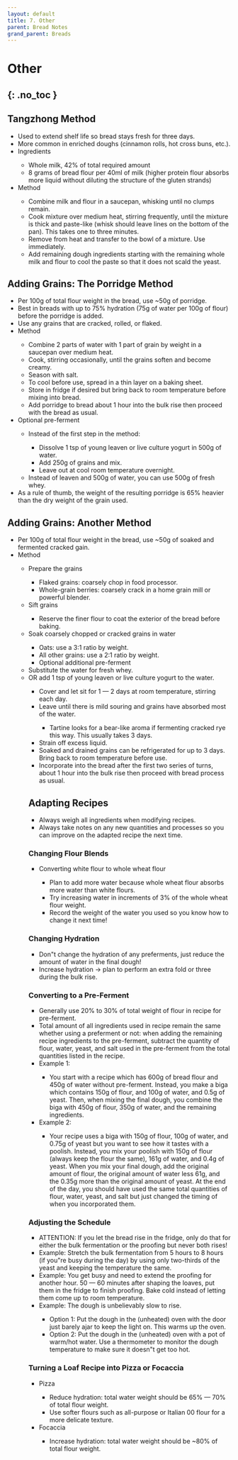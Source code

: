 ```yaml
---
layout: default
title: 7. Other
parent: Bread Notes
grand_parent: Breads
---
```


# Other
{: .no_toc }
---

## Tangzhong Method

<ul>
    <li>Used to extend shelf life so bread stays fresh for three days.</li>
    <li>More common in enriched doughs (cinnamon rolls, hot cross buns, etc.).</li>
    <li>Ingredients</li>
    <ul>
        <li>Whole milk, 42% of total required amount</li>
        <li>8 grams of bread flour per 40ml of milk (higher protein flour absorbs more liquid without diluting the structure of the gluten strands)</li>
    </ul>
    <li>Method</li>
    <ul>
        <li>Combine milk and flour in a saucepan, whisking until no clumps remain.</li>
        <li>Cook mixture over medium heat, stirring frequently, until the mixture is thick and paste-like (whisk should leave lines on the bottom of the pan). This takes one to three minutes.</li>
        <li>Remove from heat and transfer to the bowl of a mixture. Use immediately.</li>
        <li>Add remaining dough ingredients starting with the remaining whole milk and flour to cool the paste so that it does not scald the yeast.</li>
    </ul>
</ul>

## Adding Grains: The Porridge Method

<ul>
    <li>Per 100g of total flour weight in the bread, use ~50g of porridge.</li>
    <li>Best in breads with up to 75% hydration (75g of water per 100g of flour) before the porridge is added.</li>
    <li>Use any grains that are cracked, rolled, or flaked.</li>
    <li>Method</li>
    <ul>
        <li>Combine 2 parts of water with 1 part of grain by weight in a saucepan over medium heat.</li>
        <li>Cook, stirring occasionally, until the grains soften and become creamy.</li>
        <li>Season with salt.</li>
        <li>To cool before use, spread in a thin layer on a baking sheet.</li>
        <li>Store in fridge if desired but bring back to room temperature before mixing into bread.</li>
        <li>Add porridge to bread about 1 hour into the bulk rise then proceed with the bread as usual.</li>
    </ul>
    <li>Optional pre-ferment</li>
    <ul>
        <li>Instead of the first step in the method:</li>
        <ul>
            <li>Dissolve 1 tsp of young leaven or live culture yogurt in 500g of water.</li>
            <li>Add 250g of grains and mix.</li>
            <li>Leave out at cool room temperature overnight.</li>
        </ul>
        <li>Instead of leaven and 500g of water, you can use 500g of fresh whey.</li>
    </ul>
    <li>As a rule of thumb, the weight of the resulting porridge is 65% heavier than the dry weight of the grain used.</li>
</ul>

## Adding Grains: Another Method

<ul>
    <li>Per 100g of total flour weight in the bread, use ~50g of soaked and fermented cracked gain.</li>
    <li>Method</li>
    <ul>
        <li>Prepare the grains</li>
        <ul>
            <li>Flaked grains: coarsely chop in food processor.</li>
            <li>Whole-grain berries: coarsely crack in a home grain mill or powerful blender.</li>
        </ul>
        <li>Sift grains</li>
        <ul>
            <li>Reserve the finer flour to coat the exterior of the bread before baking.</li>
        </ul>
        <li>Soak coarsely chopped or cracked grains in water </li>
        <ul>
            <li>Oats: use a 3:1 ratio by weight.</li>
            <li>All other grains: use a 2:1 ratio by weight.</li>
            <li>Optional additional pre-ferment</li>
        </ul>
    <li>Substitute the water for fresh whey.</li>
    <li>OR add 1 tsp of young leaven or live culture yogurt to the water.</li>
    <ul>
        <li>Cover and let sit for 1 &mdash; 2 days at room temperature, stirring each day.</li>
        <li>Leave until there is mild souring and grains have absorbed most of the water.</li>
        <ul>
            <li>Tartine looks for a bear-like aroma if fermenting cracked rye this way. This usually takes 3 days.</li>
        </ul>
        <li>Strain off excess liquid.</li>
        <li>Soaked and drained grains can be refrigerated for up to 3 days. Bring back to room temperature before use.</li>
        <li>Incorporate into the bread after the first two series of turns, about 1 hour into the bulk rise then proceed with bread process as usual.</li>
</ul>

## Adapting Recipes

<ul>
    <li>Always weigh all ingredients when modifying recipes.</li>
    <li>Always take notes on any new quantities and processes so you can improve on the adapted recipe the next time.</li>
</ul>

### Changing Flour Blends

<ul>
    <li>Converting white flour to whole wheat flour</li>
    <ul>
        <li>Plan to add more water because whole wheat flour absorbs more water than white flours.</li>
        <li>Try increasing water in increments of 3% of the whole wheat flour weight.</li>
        <li>Record the weight of the water you used so you know how to change it next time!</li>
    </ul>
</ul>

### Changing Hydration

<ul>
    <li>Don"t change the hydration of any preferments, just reduce the amount of water in the final dough!</li>
    <li>Increase hydration &rarr; plan to perform an extra fold or three during the bulk rise.</li>
</ul>

### Converting to a Pre-Ferment

<ul>
    <li>Generally use 20% to 30% of total weight of flour in recipe for pre-ferment.</li>
    <li>Total amount of all ingredients used in recipe remain the same whether using a preferment or not: when adding the remaining recipe ingredients to the pre-ferment, subtract the quantity of flour, water, yeast, and salt used in the pre-ferment from the total quantities listed in the recipe.</li>
    <li>Example 1:</li>
    <ul>
        <li>You start with a recipe which has 600g of bread flour and 450g of water without pre-ferment. Instead, you make a biga which contains 150g of flour, and 100g of water, and 0.5g of yeast. Then, when mixing the final dough, you combine the biga with 450g of flour, 350g of water, and the remaining ingredients.</li>
    </ul>
    <li>Example 2:</li>
    <ul>
        <li>Your recipe uses a biga with 150g of flour, 100g of water, and 0.75g of yeast but you want to see how it tastes with a poolish. Instead, you mix your poolish with 150g of flour (always keep the flour the same), 161g of water, and 0.4g of yeast. When you mix your final dough, add the original amount of flour, the original amount of water less 61g, and the 0.35g more than the original amount of yeast. At the end of the day, you should have used the same total quantities of flour, water, yeast, and salt but just changed the timing of when you incorporated them.</li>
    </ul>
</ul>

### Adjusting the Schedule

<ul>
    <li>ATTENTION: If you let the bread rise in the fridge, only do that for either the bulk fermentation or the proofing but never both rises!</li>
    <li>Example: Stretch the bulk fermentation from 5 hours to 8 hours (if you"re busy during the day) by using only two-thirds of the yeast and keeping the temperature the same.</li>
    <li>Example: You get busy and need to extend the proofing for another hour. 50 &mdash; 60 minutes after shaping the loaves, put them in the fridge to finish proofing. Bake cold instead of letting them come up to room temperature.</li>
    <li>Example: The dough is unbelievably slow to rise.</li>
    <ul>
        <li>Option 1: Put the dough in the (unheated) oven with the door just barely ajar to keep the light on. This warms up the oven.</li>
        <li>Option 2: Put the dough in the (unheated) oven with a pot of warm/hot water. Use a thermometer to monitor the dough temperature to make sure it doesn"t get too hot.</li>
    </ul>
</ul>

### Turning a Loaf Recipe into Pizza or Focaccia

<ul>
    <li>Pizza</li>
    <ul>
        <li>Reduce hydration: total water weight should be 65% &mdash; 70% of total flour weight.</li>
        <li>Use softer flours such as all-purpose or Italian 00 flour for a more delicate texture.</li>
    </ul>
    <li>Focaccia</li>
    <ul>
        <li>Increase hydration: total water weight should be ~80% of total flour weight. </li>
    </ul>
</ul>
